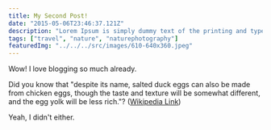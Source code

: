 ```yaml
---
title: My Second Post!
date: "2015-05-06T23:46:37.121Z"
description: "Lorem Ipsum is simply dummy text of the printing and typesetting industry. Lorem Ipsum has been the industry's standard dummy text ever since the 1500s, when an unknown printer took a galley of type and scrambled it to make a type specimen book."
tags: ["travel", "nature", "naturephotography"]
featuredImg: "../../../src/images/610-640x360.jpeg"
---
```


Wow! I love blogging so much already.

Did you know that "despite its name, salted duck eggs can also be made from
chicken eggs, though the taste and texture will be somewhat different, and the
egg yolk will be less rich."?
([Wikipedia Link](https://en.wikipedia.org/wiki/Salted_duck_egg))

Yeah, I didn't either.
